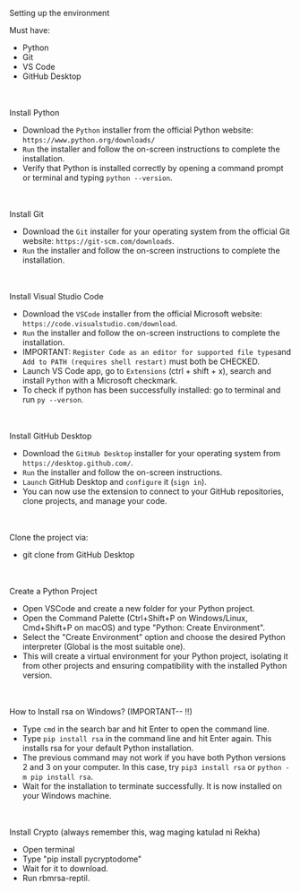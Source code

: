 Setting up the environment

Must have:
  - Python
  - Git
  - VS Code
  - GitHub Desktop
    
<br> </br>
Install Python
  - Download the `Python` installer from the official Python website: `https://www.python.org/downloads/`
  - `Run` the installer and follow the on-screen instructions to complete the installation.
  - Verify that Python is installed correctly by opening a command prompt or terminal and typing `python --version`.

<br> </br>
Install Git
  - Download the `Git` installer for your operating system from the official Git website: `https://git-scm.com/downloads`.
  - `Run` the installer and follow the on-screen instructions to complete the installation.

<br> </br>
Install Visual Studio Code
  - Download the `VSCode` installer from the official Microsoft website: `https://code.visualstudio.com/download`.
  - `Run` the installer and follow the on-screen instructions to complete the installation.
  - IMPORTANT: `Register Code as an editor for supported file types`and `Add to PATH (requires shell restart)` must both be CHECKED.
  - Launch VS Code app, go to `Extensions` (ctrl + shift + x), search and install `Python` with a Microsoft checkmark.
  - To check if python has been successfully installed: go to terminal and run `py --verson`.

<br> </br>
Install GitHub Desktop
  - Download the `GitHub Desktop` installer for your operating system from `https://desktop.github.com/`.
  - `Run` the installer and follow the on-screen instructions.
  - `Launch` GitHub Desktop and `configure` it (`sign in`).
  - You can now use the extension to connect to your GitHub repositories, clone projects, and manage your code.

<br> </br>
Clone the project via:
- git clone from GitHub Desktop

<br> </br>
Create a Python Project
  - Open VSCode and create a new folder for your Python project.
  - Open the Command Palette (Ctrl+Shift+P on Windows/Linux, Cmd+Shift+P on macOS) and type "Python: Create Environment".
  - Select the "Create Environment" option and choose the desired Python interpreter (Global is the most suitable one). 
  - This will create a virtual environment for your Python project, isolating it from other projects and ensuring compatibility with the installed Python version.

<br> </br>
How to Install rsa on Windows? (IMPORTANT-- !!)
- Type `cmd` in the search bar and hit Enter to open the command line.
- Type `pip install rsa` in the command line and hit Enter again. This installs rsa for your default Python installation.
- The previous command may not work if you have both Python versions 2 and 3 on your computer. In this case, try `pip3 install rsa` or `python -m pip install rsa`.
- Wait for the installation to terminate successfully. It is now installed on your Windows machine.

<br></br>
Install Crypto (always remember this, wag maging katulad ni Rekha)
- Open terminal
- Type "pip install pycryptodome"
- Wait for it to download.
- Run rbmrsa-reptil.